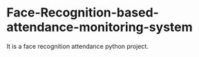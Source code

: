 # Face-Recognition-based-attendance-monitoring-system
It is a face recognition attendance python project.
